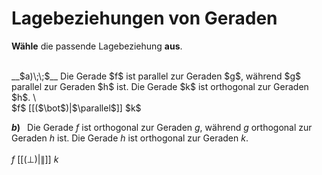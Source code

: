 <!--
version:  0.0.1

language: de


@style
input {
    text-align: center;
}

.flex-container {
    display: flex;
    flex-wrap: wrap;
    align-items: stretch;
    gap: 20px;
}

.flex-child {
    flex: 1;
    min-width: 350px;
    margin-right: 20px;
}

@media (max-width: 400px) {
    .flex-child {
        flex: 100%;
        margin-right: 0;
    }
}
@end

formula: \carry   \textcolor{red}{\scriptsize #1}
formula: \digit   \rlap{\carry{#1}}\phantom{#2}#2
formula: \permil  \text{‰}

import: https://raw.githubusercontent.com/LiaTemplates/Tikz-Jax/main/README.md

script: https://cdn.jsdelivr.net/gh/LiaTemplates/Tikz-Jax@main/dist/index.js


tags: Lagebeziehung, leicht, niedrig, Angeben

comment: Strecken oder Geraden können unter besonderen Bedingungen parallel oder orthogonal zueinander sein. Welche Lagebeziehung haben die betrachteten Objekte zueinander?

author: Martin Lommatzsch

-->


# Lagebeziehungen von Geraden

**Wähle** die passende Lagebeziehung **aus**.

<br>

<section class="flex-container">

<div class="flex-child">
__$a)\;\;$__ Die Gerade $f$ ist parallel zur Geraden $g$, während $g$ parallel zur Geraden $h$ ist. Die Gerade $k$ ist orthogonal zur Geraden $h$. \
<br>
$f$ [[($\bot$)|$\parallel$]] $k$

<br>
</div>

<div class="flex-child">

__$b)\;\;$__ Die Gerade $f$ ist orthogonal zur Geraden $g$, während $g$ orthogonal zur Geraden $h$ ist. Die Gerade $h$ ist orthogonal zur Geraden $k$. \
<br>
$f$ [[($\bot$)|$\parallel$]] $k$


</div>

</section>



<br>
<br>
<br>
<br>
<br>